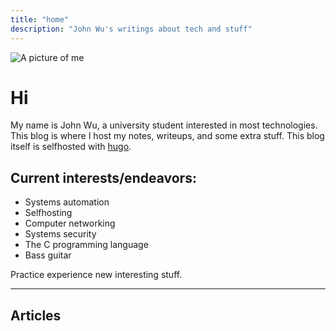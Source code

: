 ```yaml
---
title: "home"
description: "John Wu's writings about tech and stuff"
---
```

<img
    id="me"
    src="/images/me.jpg"
    alt="A picture of me">

# Hi
My name is John Wu, a university student interested in most technologies.
This blog is where I host my notes, writeups, and some extra stuff.
This blog itself is selfhosted with [hugo](https://gohugo.io).

## Current interests/endeavors:
- Systems automation
- Selfhosting
- Computer networking
- Systems security
- The C programming language
- Bass guitar

Practice experience new interesting stuff.

---

## Articles
